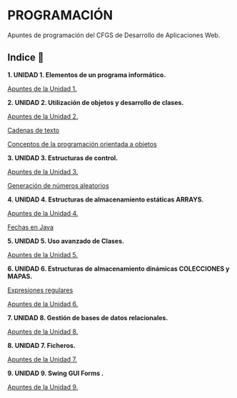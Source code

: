 # PROGRAMACIÓN

Apuntes de programación del CFGS de Desarrollo de Aplicaciones Web.

## Indice 🚀

**1. UNIDAD 1. Elementos de un programa informático.**

  [Apuntes de la Unidad 1.](Tema1/Apuntes.md)

**2. UNIDAD 2. Utilización de objetos y desarrollo de clases.**

[Apuntes de la Unidad 2.](Tema2/Apuntes.md)

[Cadenas de texto](Tema2/Strings.md)

[Conceptos de la programación orientada a objetos](Tema2/conceptosPOO.md)

**3. UNIDAD 3. Estructuras de control.**

[Apuntes de la Unidad 3.](Tema3/Apuntes.md)

[Generación de números aleatorios](Tema3/Aleatorios.md)

**4. UNIDAD 4. Estructuras de almacenamiento estáticas ARRAYS.**

[Apuntes de la Unidad 4.](Tema4/Apuntes.md)

[Fechas en Java](Tema4/FechasJava.md)

**5. UNIDAD 5. Uso avanzado de Clases.**

[Apuntes de la Unidad 5.](Tema5/Apuntes.md)

**6. UNIDAD 6. Estructuras de almacenamiento dinámicas COLECCIONES y MAPAS.**

[Expresiones regulares ](Tema6/ExpresionesRegulares.md)

[Apuntes de la Unidad 6.](Tema6/Apuntes.md)

**7. UNIDAD 8. Gestión de bases de datos relacionales.**

[Apuntes de la Unidad 8.](Tema8/Apuntes.md)

**8. UNIDAD 7. Ficheros.**

[Apuntes de la Unidad 7.](Tema7/Apuntes.md)

**9. UNIDAD 9. Swing GUI Forms .**

[Apuntes de la Unidad 9.](Tema9/Swing.md)
